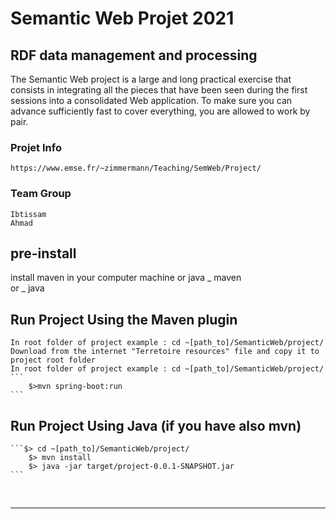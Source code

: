 # Semantic Web Projet 2021

## RDF data management and processing

The Semantic Web project is a large and long practical exercise that consists in integrating all the pieces that have been seen during the first sessions into a consolidated Web application. To make sure you can advance sufficiently fast to cover everything, you are allowed to work by pair.

### Projet Info

    https://www.emse.fr/~zimmermann/Teaching/SemWeb/Project/

### Team Group

    Ibtissam
    Ahmad

## pre-install

install maven in your computer machine or java
_ maven<br/>
or
_ java

## Run Project Using the Maven plugin

    In root folder of project example : cd ~[path_to]/SemanticWeb/project/
    Download from the internet "Terretoire resources" file and copy it to project root folder
    In root folder of project example : cd ~[path_to]/SemanticWeb/project/
    ```
        $>mvn spring-boot:run
    ```

## Run Project Using Java (if you have also mvn)

    ```$> cd ~[path_to]/SemanticWeb/project/
        $> mvn install
        $> java -jar target/project-0.0.1-SNAPSHOT.jar
    ```

<br /><hr>
